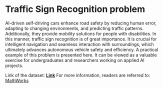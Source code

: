 # Traffic Sign Recognition problem

AI-driven self-driving cars enhance road safety by reducing human error, adapting to changing environments, and predicting traffic patterns. Additionally, they provide mobility solutions for people with disabilities. In this manner, traffic sign recognition is of great importance. It is crucial for intelligent navigation and seamless interaction with surroundings, which ultimately advances autonomous vehicle safety and efficiency.
A practical example of this problem is presented here. It can be viewed as a valuable exercise for undergraduates and researchers working on applied AI projects.

Link of the dataset: **[Link](https://drive.google.com/drive/folders/1daZ80k22FkJbLv48WqJ1dQpk37NyRzLh)**
For more information, readers are referred to:
[MathWorks](https://www.mathworks.com/discovery/convolutional-neural-network.html)
